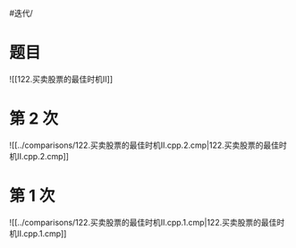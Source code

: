 #迭代/

# 题目

![[122.买卖股票的最佳时机II]]

# 第 2 次

![[../comparisons/122.买卖股票的最佳时机II.cpp.2.cmp|122.买卖股票的最佳时机II.cpp.2.cmp]]

# 第 1 次

![[../comparisons/122.买卖股票的最佳时机II.cpp.1.cmp|122.买卖股票的最佳时机II.cpp.1.cmp]]